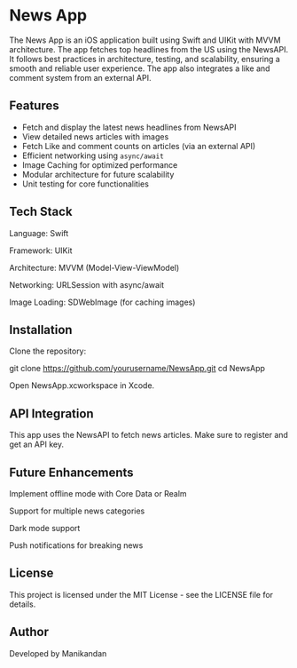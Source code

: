 # News App

The News App is an iOS application built using Swift and UIKit with MVVM architecture. The app fetches top headlines from the US using the NewsAPI. It follows best practices in architecture, testing, and scalability, ensuring a smooth and reliable user experience. The app also integrates a like and comment system from an external API.


## Features

- Fetch and display the latest news headlines from NewsAPI
- View detailed news articles with images
- Fetch Like and comment counts on articles (via an external API)
- Efficient networking using `async/await`
- Image Caching for optimized performance
- Modular architecture for future scalability
- Unit testing for core functionalities


## Tech Stack

Language: Swift

Framework: UIKit

Architecture: MVVM (Model-View-ViewModel)

Networking: URLSession with async/await

Image Loading: SDWebImage (for caching images)


## Installation

Clone the repository:

git clone https://github.com/yourusername/NewsApp.git
cd NewsApp

Open NewsApp.xcworkspace in Xcode.


## API Integration

This app uses the NewsAPI to fetch news articles. Make sure to register and get an API key.

<!-- For this interview purpose, API Key is hardcoded in the app.-->


## Future Enhancements

Implement offline mode with Core Data or Realm

Support for multiple news categories

Dark mode support

Push notifications for breaking news


## License

This project is licensed under the MIT License - see the LICENSE file for details.


## Author

Developed by Manikandan

